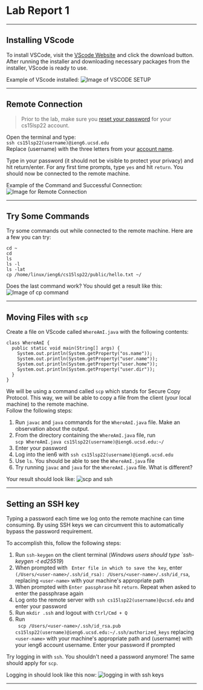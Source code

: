# Lab Report 1
---
## **Installing VScode**

To install VSCode, visit the [VScode Website](https://code.visualstudio.com) and click the download button. After running the installer and downloading necessary packages from the installer, VScode is ready to use.

Example of VScode installed:
 ![Image of VSCODE SETUP](https://github.com/vjwuUCSD/cse15l-lab-reports/blob/main/LabReport1/Screen%20Shot%202022-04-01%20at%206.12.35%20PM.png?raw=true)  

---
## **Remote Connection**

 > Prior to the lab, make sure you [reset your password](https://sdacs.ucsd.edu/~icc/index.php) for your cs15lsp22 account.  

Open the terminal and type:  
`ssh cs15lsp22(username)@ieng6.ucsd.edu`  
Replace (username) with the three letters from your [account name](https://sdacs.ucsd.edu/~icc/index.php).

Type in your password (it should not be visible to protect your privacy) and hit return/enter. For any first time prompts, type `yes` and hit `return`. You should now be connected to the remote machine.

Example of the Command and Successful Connection: 
![Image for Remote Connection](https://github.com/vjwuUCSD/cse15l-lab-reports/blob/main/LabReport1/Screen%20Shot%202022-04-01%20at%206.16.03%20PM.png?raw=true)

---
## **Try Some Commands**
Try some commands out while connected to the remote machine. Here are a few you can try:
```
cd ~
cd
ls
ls -l
ls -lat
cp /home/linux/ieng6/cs15lsp22/public/hello.txt ~/
```
Does the last command work? You should get a result like this:
![Image of cp command](https://github.com/vjwuUCSD/cse15l-lab-reports/blob/main/LabReport1/Screen%20Shot%202022-04-01%20at%206.36.29%20PM.png?raw=true)

---
## **Moving Files with `scp`**

Create a file on VScode called `WhereAmI.java` with the following contents:
```
class WhereAmI {
  public static void main(String[] args) {
    System.out.println(System.getProperty("os.name"));
    System.out.println(System.getProperty("user.name"));
    System.out.println(System.getProperty("user.home"));
    System.out.println(System.getProperty("user.dir"));
  }
}
```
We will be using a command called `scp` which stands for Secure Copy Protocol. This way, we will be able to copy a file from the client (your local machine) to the remote machine.   
Follow the following steps:  
1. Run `javac` and `java` commands for the `WhereAmI.java` file. Make an observation about the output.
2. From the directory containing the `WhereAmI.java` file, run   
`scp WhereAmI.java cs15lsp22(username)@ieng6.ucsd.edu:~/`
3. Enter your password
4. Log into the ien6 with `ssh cs15lsp22(username)@ieng6.ucsd.edu`
5. Use `ls`. You should be able to see the `WhereAmI.java` file
6. Try running `javac` and `java` for the `WhereAmI.java` file. What is different?

Your result should look like:
![scp and ssh](https://github.com/vjwuUCSD/cse15l-lab-reports/blob/main/LabReport1/Screen%20Shot%202022-04-01%20at%206.44.30%20PM.png?raw=true)

---
## **Setting an SSH key**

Typing a password each time we log onto the remote machine can time consuming. By using SSH keys we can circumvent this to automatically bypass the password requirement.

To accomplish this, follow the following steps:
1. Run `ssh-keygen` on the client terminal (*Windows users should type `ssh-keygen -t ed25519*)
2. When prompted with ` Enter file in which to save the key`, enter   
`(/Users/<user-name>/.ssh/id_rsa): /Users/<user-name>/.ssh/id_rsa`, replacing `<user-name>` with your machine's appropriate path
3. When prompted with `Enter passphrase` hit `return`. Repeat when asked to enter the passphrase again
4. Log onto the remote server with `ssh cs15lsp22(username)@ucsd.edu` and enter your password
5. Run `mkdir .ssh` and logout with `Ctrl/Cmd + Q` 
6. Run  
` scp /Users/<user-name>/.ssh/id_rsa.pub cs15lsp22(username)@ieng6.ucsd.edu:~/.ssh/authorized_keys` replacing `<user-name>` with your machine's appropriate path and (username) with your ieng6 account username. Enter your password if prompted  

Try logging in with `ssh`. You shouldn't need a password anymore! The same should apply for `scp`.

Logging in should look like this now:
![logging in with ssh keys](https://github.com/vjwuUCSD/cse15l-lab-reports/blob/main/LabReport1/Screen%20Shot%202022-04-01%20at%206.57.04%20PM.png?raw=true)

---